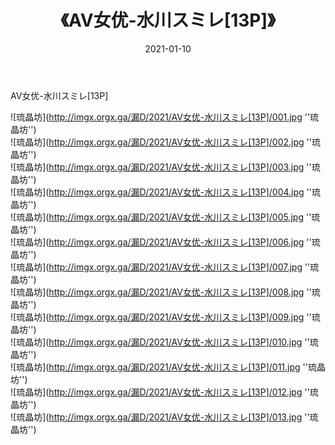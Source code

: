 ﻿---
layout: post
title:  《AV女优-水川スミレ[13P]》
date:   2021-01-10
img: imgx.orgx.ga/漏D/2021/AV女优-水川スミレ[13P]/000.jpg
categories: [美女, 性感, 泳衣]
---

AV女优-水川スミレ[13P]

![琉晶坊](http://imgx.orgx.ga/漏D/2021/AV女优-水川スミレ[13P]/001.jpg ''琉晶坊'') <br>
![琉晶坊](http://imgx.orgx.ga/漏D/2021/AV女优-水川スミレ[13P]/002.jpg ''琉晶坊'') <br>
![琉晶坊](http://imgx.orgx.ga/漏D/2021/AV女优-水川スミレ[13P]/003.jpg ''琉晶坊'') <br>
![琉晶坊](http://imgx.orgx.ga/漏D/2021/AV女优-水川スミレ[13P]/004.jpg ''琉晶坊'') <br>
![琉晶坊](http://imgx.orgx.ga/漏D/2021/AV女优-水川スミレ[13P]/005.jpg ''琉晶坊'') <br>
![琉晶坊](http://imgx.orgx.ga/漏D/2021/AV女优-水川スミレ[13P]/006.jpg ''琉晶坊'') <br>
![琉晶坊](http://imgx.orgx.ga/漏D/2021/AV女优-水川スミレ[13P]/007.jpg ''琉晶坊'') <br>
![琉晶坊](http://imgx.orgx.ga/漏D/2021/AV女优-水川スミレ[13P]/008.jpg ''琉晶坊'') <br>
![琉晶坊](http://imgx.orgx.ga/漏D/2021/AV女优-水川スミレ[13P]/009.jpg ''琉晶坊'') <br>
![琉晶坊](http://imgx.orgx.ga/漏D/2021/AV女优-水川スミレ[13P]/010.jpg ''琉晶坊'') <br>
![琉晶坊](http://imgx.orgx.ga/漏D/2021/AV女优-水川スミレ[13P]/011.jpg ''琉晶坊'') <br>
![琉晶坊](http://imgx.orgx.ga/漏D/2021/AV女优-水川スミレ[13P]/012.jpg ''琉晶坊'') <br>
![琉晶坊](http://imgx.orgx.ga/漏D/2021/AV女优-水川スミレ[13P]/013.jpg ''琉晶坊'') <br>